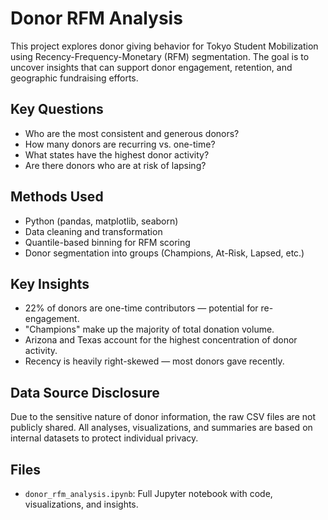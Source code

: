 # Donor RFM Analysis

This project explores donor giving behavior for Tokyo Student Mobilization using Recency-Frequency-Monetary (RFM) segmentation. The goal is to uncover insights that can support donor engagement, retention, and geographic fundraising efforts.

## Key Questions
- Who are the most consistent and generous donors?
- How many donors are recurring vs. one-time?
- What states have the highest donor activity?
- Are there donors who are at risk of lapsing?

## Methods Used
- Python (pandas, matplotlib, seaborn)
- Data cleaning and transformation
- Quantile-based binning for RFM scoring
- Donor segmentation into groups (Champions, At-Risk, Lapsed, etc.)

## Key Insights
- 22% of donors are one-time contributors — potential for re-engagement.
- "Champions" make up the majority of total donation volume.
- Arizona and Texas account for the highest concentration of donor activity.
- Recency is heavily right-skewed — most donors gave recently.

## Data Source Disclosure
Due to the sensitive nature of donor information, the raw CSV files are not publicly shared. All analyses, visualizations, and summaries are based on internal datasets to protect individual privacy. 

## Files
- `donor_rfm_analysis.ipynb`: Full Jupyter notebook with code, visualizations, and insights.

